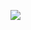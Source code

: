 ![](https://github.com/oleksandrblazhko/eai205-chobotar/blob/laboratory-work-7/2.7-PlantUML/UML-Activity.puml)
